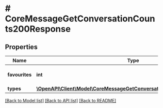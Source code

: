 # # CoreMessageGetConversationCounts200Response

## Properties

Name | Type | Description | Notes
------------ | ------------- | ------------- | -------------
**favourites** | **int** | Total number of favourite conversations | [default to null]
**types** | [**\OpenAPI\Client\Model\CoreMessageGetConversationCounts200ResponseTypes**](CoreMessageGetConversationCounts200ResponseTypes.md) |  |

[[Back to Model list]](../../README.md#models) [[Back to API list]](../../README.md#endpoints) [[Back to README]](../../README.md)
